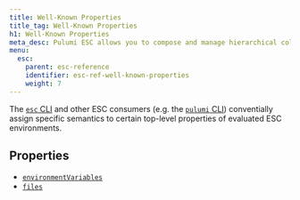 ```yaml
---
title: Well-Known Properties
title_tag: Well-Known Properties
h1: Well-Known Properties
meta_desc: Pulumi ESC allows you to compose and manage hierarchical collections of configuration and secrets and consume them in various ways.
menu:
  esc:
    parent: esc-reference
    identifier: esc-ref-well-known-properties
    weight: 7
---
```


The [`esc` CLI](/docs/install/esc/) and other ESC consumers (e.g. the [`pulumi` CLI](/docs/install/)) conventially assign specific semantics to certain top-level properties of evaluated ESC environments.

## Properties

- [`environmentVariables`](/docs/esc/reference/well-known-properties/environment-variables)
- [`files`](/docs/esc/reference/well-known-properties/files)
